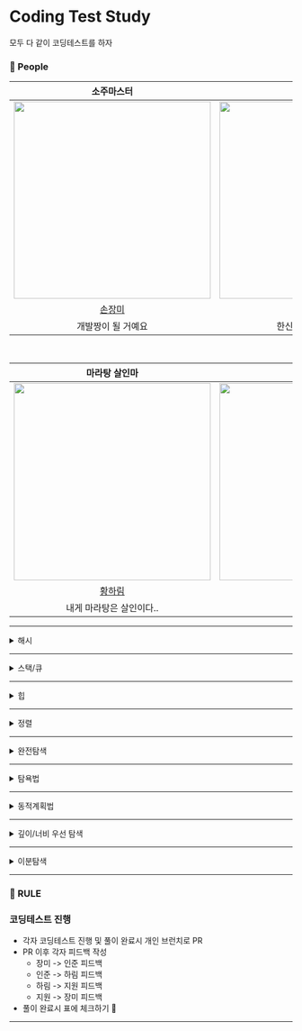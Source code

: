# Coding Test Study
모두 다 같이 코딩테스트를 하자

### 🙆 People

<div align="center">

|  소주마스터  |  알콜 킬러   |  의정부핵꿀밤 |
| :----------------: | :----------------: |  :----------------: |
|<img src="https://avatars.githubusercontent.com/u/71416769?v=4" height="350" width="350"/>|<img src="https://avatars.githubusercontent.com/u/50690859?v=4"  height="350" width="350"/>| <img src="https://avatars.githubusercontent.com/u/79418036?v=4" height="350" width="350"/> |
|[손장미](https://github.com/sonrose)|[황인준](https://github.com/InJun2)|[염지원](https://github.com/xx10222) |
|개발짱이 될 거예요|한신대 16학번 최약체|👑퀸벨로퍼👑|

<br>

|  마라탕 살인마  | | |
| :----------------: | :----------------: |  :----------------: |
|<img src="https://avatars.githubusercontent.com/u/76032947?v=4" height="350" width="350"/> | <img src="https://avatars.githubusercontent.com/u/61265675?v=4" height="350" width="350"/> |<img src="https://avatars.githubusercontent.com/u/108856498?v=4" height="350" width="350"/> |
|[황하림](https://github.com/HwangHarim)|[이상호](https://github.com/LSH-3016)|[이상호](https://github.com/LSH-3016)|[김기현](https://github.com/KimKiHyun0206) |
|내게 마라탕은 살인이다..| | |

</div>
  
---

<details>
<summary>해시</summary>
<div markdown="1">
<br>

|문제|손장미|황인준|황하림|염지원|
|:--------:|:---:|:---:|:---:|:---:|
|폰켓몬|||||
|완수하지 못한 선수|||||
|전화번호 목록|||||
|위장||🔵|||
|베스트 앨범|||||

  
</div>
</details>

---
<details>
<summary>스택/큐</summary>
<div markdown="1">
<br>

|문제|손장미|황인준|황하림|염지원|
|:--------:|:---:|:---:|:---:|:---:|
|같은 숫자는 싫어||🔵|||
|기능개발||🔵|||
|올바른 괄호||🔵|||
|프린터||🔵|||
|다리를 지나는 트럭||🔵|||  
|주식가격||🔵|||

  
</div>
</details>

---
<details>
<summary>힙</summary>
<div markdown="1">
<br>

|문제|손장미|황인준|황하림|염지원|
|:--------:|:---:|:---:|:---:|:---:|
|더 맵게||🔵|||
|디스크 컨트롤러||🔵|||
|이중 우선순위 큐||🔵|||

</div>
</details>

---
<details>
<summary>정렬</summary>
<div markdown="1">
<br>

|문제|손장미|황인준|황하림|염지원|
|:--------:|:---:|:---:|:---:|:---:|
|K번째 수|||||
|가장 큰 수||🔵|||
|H-Index||🔵|||

</div>
</details>

---
<details>
<summary>완전탐색</summary>
<div markdown="1">
<br>

|문제|손장미|황인준|황하림|염지원|
|:--------:|:---:|:---:|:---:|:---:|
|최소 직사각형||🔵|||
|모의고사||🔵|||
|소수 찾기||🔵|||
|카펫||🔵|||
|피로도||🔵|||
|전력망을 둘로 나누기||🔵|||
|모음사전|||||

</div>
</details>

---

<details>
<summary>탐욕법</summary>
<div markdown="1">
<br>

|문제|손장미|황인준|황하림|염지원|
|:--------:|:---:|:---:|:---:|:---:|
||||||
||||||
||||||


</div>
</details>

---

<details>
<summary>동적계획법</summary>
<div markdown="1">
<br>

|문제|손장미|황인준|황하림|염지원|
|:--------:|:---:|:---:|:---:|:---:|
||||||
||||||
||||||

</div>
</details>

---

<details>
<summary>깊이/너비 우선 탐색</summary>
<div markdown="1">
<br>

|문제|손장미|황인준|황하림|염지원|
|:--------:|:---:|:---:|:---:|:---:|
||||||
||||||
||||||

</div>
</details>

---


<details>
<summary>이분탐색</summary>
<div markdown="1">
<br>

|문제|손장미|황인준|황하림|염지원|
|:--------:|:---:|:---:|:---:|:---:|
||||||
||||||
||||||


</div>
</details>

---

### 🤙 RULE

### 코딩테스트 진행
- 각자 코딩테스트 진행 및 풀이 완료시 개인 브런치로 PR
- PR 이후 각자 피드백 작성
  - 장미 -> 인준 피드백
  - 인준 -> 하림 피드백
  - 하림 -> 지원 피드백
  - 지원 -> 장미 피드백
- 풀이 완료시 표에 체크하기 🔵
---
